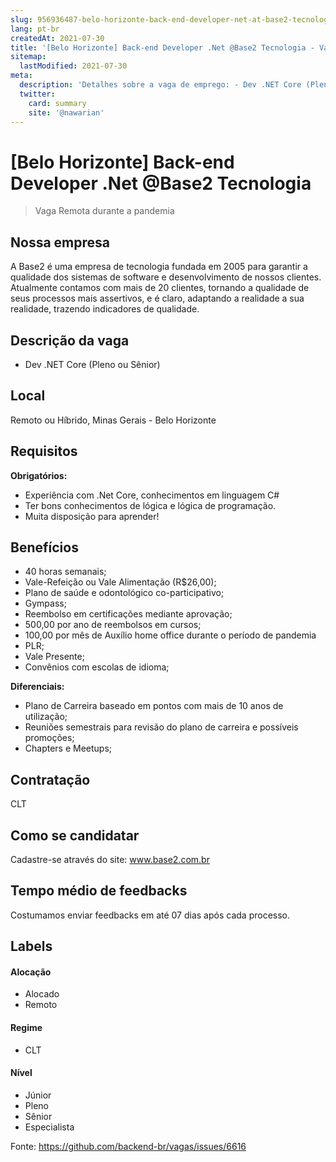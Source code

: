 ```yaml
---
slug: 956936487-belo-horizonte-back-end-developer-net-at-base2-tecnologia
lang: pt-br
createdAt: 2021-07-30
title: '[Belo Horizonte] Back-end Developer .Net @Base2 Tecnologia - Vaga de Emprego'
sitemap:
  lastModified: 2021-07-30
meta:
  description: 'Detalhes sobre a vaga de emprego: - Dev .NET Core (Pleno ou Sênior)'
  twitter:
    card: summary
    site: '@nawarian'
---
```


# [Belo Horizonte] Back-end Developer .Net @Base2 Tecnologia

<!--
==================================================
Caso a vaga for remoto durante a pandemia informar no texto "Remoto durante o covid"
==================================================
-->
<!-- 
==================================================
POR FAVOR, SÓ POSTE SE A VAGA FOR PARA BACK-END!

Não faça distinção de gênero no título da vaga.

Use: "Back-End Developer" ao invés de 
"Desenvolvedor Back-End" \o/

Exemplo: `[São Paulo] Back-End Developer @ NOME DA EMPRESA`
==================================================
-->
<!--
==================================================
Caso a vaga for remoto durante a pandemia deixar a linha abaixo
==================================================
-->
> Vaga Remota durante a pandemia

## Nossa empresa

A Base2 é uma empresa de tecnologia fundada em 2005 para garantir a qualidade dos sistemas de software e desenvolvimento de nossos clientes. Atualmente contamos com mais de 20 clientes, tornando a qualidade de seus processos mais assertivos, e é claro, adaptando a realidade a sua realidade, trazendo indicadores de qualidade. 

## Descrição da vaga

- Dev .NET Core (Pleno ou Sênior)


## Local

Remoto ou Híbrido, Minas Gerais - Belo Horizonte

## Requisitos

**Obrigatórios:**
- Experiência com .Net Core, conhecimentos em linguagem C#
- Ter bons conhecimentos de lógica e lógica de programação.
- Muita disposição para aprender!

## Benefícios

- 40 horas semanais;
- Vale-Refeição ou Vale Alimentação (R$26,00);
- Plano de saúde e odontológico co-participativo;
- Gympass;
- Reembolso em certificações mediante aprovação;
- 500,00 por ano de reembolsos em cursos;
- 100,00 por mês de Auxílio home office durante o período de pandemia
- PLR;
- Vale Presente;
- Convênios com escolas de idioma;

**Diferenciais:**
- Plano de Carreira baseado em pontos com mais de 10 anos de utilização;
- Reuniões semestrais para revisão do plano de carreira e possíveis promoções;
- Chapters e Meetups;

## Contratação

CLT

## Como se candidatar

Cadastre-se através do site: www.base2.com.br

## Tempo médio de feedbacks

Costumamos enviar feedbacks em até 07 dias após cada processo.

## Labels
<!-- retire os labels que não fazem sentido à vaga -->

#### Alocação
- Alocado
- Remoto

#### Regime
- CLT

#### Nível
- Júnior
- Pleno
- Sênior
- Especialista


Fonte: https://github.com/backend-br/vagas/issues/6616